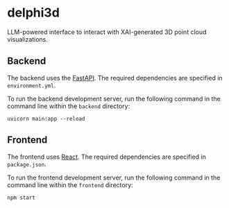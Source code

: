 # delphi3d
 LLM-powered interface to interact with XAI-generated 3D point cloud visualizations.

## Backend
The backend uses the [FastAPI](https://fastapi.tiangolo.com/). The required dependencies are specified in `environment.yml`.

To run the backend development server, run the following command in the command line within the `backend` directory:
```
uvicorn main:app --reload
```

## Frontend
The frontend uses [React](https://react.dev/). The required dependencies are specified in `package.json`.

To run the frontend development server, run the following command in the command line within the `frontend` directory:
```
npm start
```
